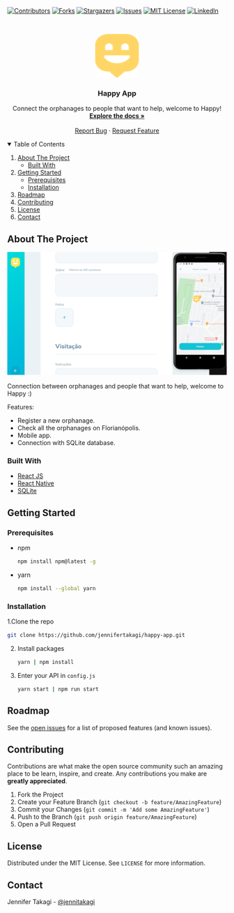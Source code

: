 <!-- Inspired by https://github.com/jennifertakagi/happy-app -->

<!-- PROJECT SHIELDS -->
[![Contributors][contributors-shield]][contributors-url]
[![Forks][forks-shield]][forks-url]
[![Stargazers][stars-shield]][stars-url]
[![Issues][issues-shield]][issues-url]
[![MIT License][license-shield]][license-url]
[![LinkedIn][linkedin-shield]][linkedin-url]



<!-- PROJECT LOGO -->
<br />
<p align="center">
  <a href="https://github.com/jennifertakagi/happy-app">
    <img src="docs/logo.png" alt="Logo" width="100" height="100">
  </a>

  <h3 align="center">Happy App</h3>

  <p align="center">
    Connect the orphanages to people that want to help, welcome to Happy!
    <br />
    <a href="https://github.com/jennifertakagi/happy-app"><strong>Explore the docs »</strong></a>
    <br />
    <br />
    <a href="https://github.com/jennifertakagi/happy-app/issues">Report Bug</a>
    ·
    <a href="https://github.com/jennifertakagi/happy-app/issues">Request Feature</a>
  </p>
</p>



<!-- TABLE OF CONTENTS -->
<details open="open">
  <summary>Table of Contents</summary>
  <ol>
    <li>
      <a href="#about-the-project">About The Project</a>
      <ul>
        <li><a href="#built-with">Built With</a></li>
      </ul>
    </li>
    <li>
      <a href="#getting-started">Getting Started</a>
      <ul>
        <li><a href="#prerequisites">Prerequisites</a></li>
        <li><a href="#installation">Installation</a></li>
      </ul>
    </li>
    <li><a href="#roadmap">Roadmap</a></li>
    <li><a href="#contributing">Contributing</a></li>
    <li><a href="#license">License</a></li>
    <li><a href="#contact">Contact</a></li>
  </ol>
</details>



<!-- ABOUT THE PROJECT -->
## About The Project

[![Product Name Screen Shot][product-screenshot]](#)

Connection between orphanages and people that want to help, welcome to Happy :)

Features:
* Register a new orphanage.
* Check all the orphanages on Florianópolis.
* Mobile app.
* Connection with SQLite database.



### Built With

* [React JS](https://reactjs.org/docs/getting-started.html)
* [React Native](https://reactnative.dev/)
* [SQLite](https://www.sqlite.org/index.html)



<!-- GETTING STARTED -->
## Getting Started

### Prerequisites

* npm
  ```sh
  npm install npm@latest -g
  ```

* yarn
  ```sh
  npm install --global yarn
  ```

### Installation

1.Clone the repo
   ```sh
   git clone https://github.com/jennifertakagi/happy-app.git
   ```
2. Install packages
   ```sh
   yarn | npm install
   ```
3. Enter your API in `config.js`
   ```sh
   yarn start | npm run start
   ```



<!-- ROADMAP -->
## Roadmap

See the [open issues](https://github.com/jennifertakagi/happy-app/issues) for a list of proposed features (and known issues).



<!-- CONTRIBUTING -->
## Contributing

Contributions are what make the open source community such an amazing place to be learn, inspire, and create. Any contributions you make are **greatly appreciated**.

1. Fork the Project
2. Create your Feature Branch (`git checkout -b feature/AmazingFeature`)
3. Commit your Changes (`git commit -m 'Add some AmazingFeature'`)
4. Push to the Branch (`git push origin feature/AmazingFeature`)
5. Open a Pull Request



<!-- LICENSE -->
## License

Distributed under the MIT License. See `LICENSE` for more information.



<!-- CONTACT -->
## Contact

Jennifer Takagi - [@jennitakagi](https://twitter.com/jennitakagi)



<!-- MARKDOWN LINKS & IMAGES -->
<!-- https://www.markdownguide.org/basic-syntax/#reference-style-links -->
[contributors-shield]: https://img.shields.io/github/contributors/jennifertakagi/happy-app.svg?style=for-the-badge
[contributors-url]: https://github.com/jennifertakagi/happy-app/graphs/contributors
[forks-shield]: https://img.shields.io/github/forks/jennifertakagi/happy-app.svg?style=for-the-badge
[forks-url]: https://github.com/jennifertakagi/happy-app/network/members
[stars-shield]: https://img.shields.io/github/stars/jennifertakagi/happy-app.svg?style=for-the-badge
[stars-url]: https://github.com/jennifertakagi/happy-app/stargazers
[issues-shield]: https://img.shields.io/github/issues/jennifertakagi/happy-app.svg?style=for-the-badge
[issues-url]: https://github.com/jennifertakagi/happy-app/issues
[license-shield]: https://img.shields.io/github/license/jennifertakagi/happy-app.svg?style=for-the-badge
[license-url]: https://github.com/jennifertakagi/happy-app/blob/master/LICENSE.txt
[linkedin-shield]: https://img.shields.io/badge/-LinkedIn-black.svg?style=for-the-badge&logo=linkedin&colorB=555
[linkedin-url]: https://linkedin.com/in/jennifertakagi
[product-screenshot]: docs/happy-app.png